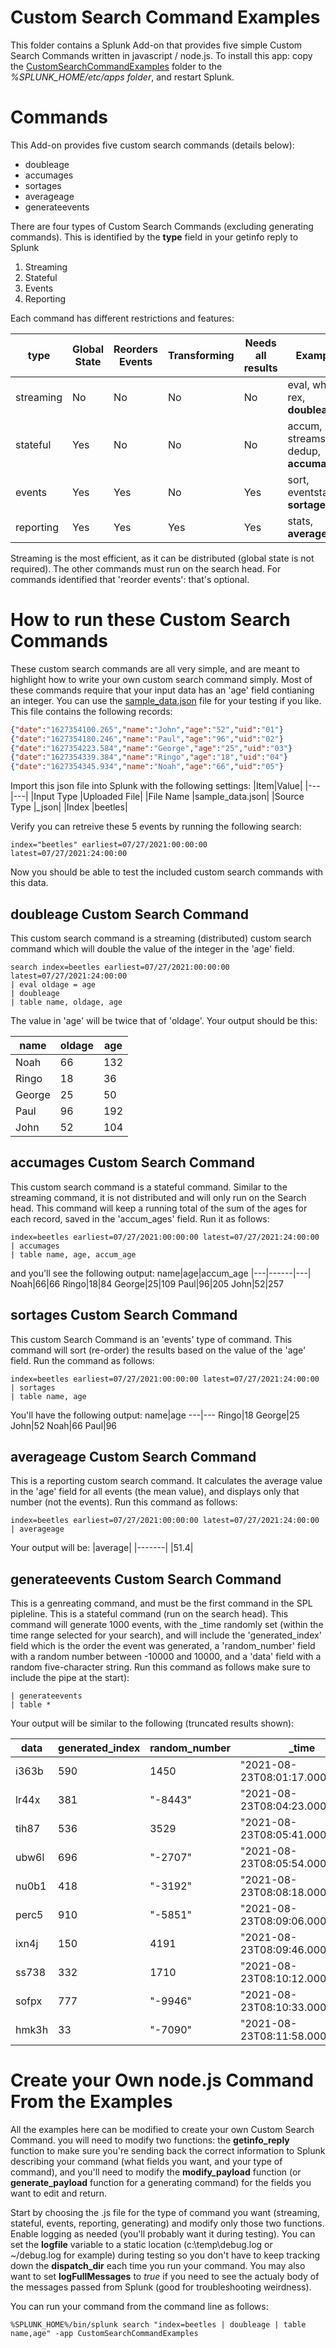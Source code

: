 # Custom Search Command Examples
This folder contains a Splunk Add-on that provides five simple Custom Search Commands written in javascript / node.js.  To install this app: copy the [CustomSearchCommandExamples](./CustomSearchCommandExamples) folder to the *%SPLUNK_HOME/etc/apps folder*, and restart Splunk.

# Commands
This Add-on provides five custom search commands (details below):
* doubleage
* accumages
* sortages
* averageage
* generateevents

There are four types of Custom Search Commands (excluding generating commands). This is identified by the **type** field in your getinfo reply to Splunk
1. Streaming
2. Stateful
3. Events
4. Reporting

Each command has different restrictions and features:

|type       |Global State  |Reorders Events |Transforming   |Needs all results  | Example   |
|---        |---    |---            |---            |---                |---        |
|streaming  |No        |No| No| No| eval, where, rex, **doubleage**|
|stateful   |Yes        |No| No| No| accum, streamstats, dedup, **accumages**|
|events     |Yes        |Yes| No| Yes| sort, eventstats, **sortages**|
|reporting  |Yes| Yes| Yes| Yes| stats, **averageage** |

Streaming is the most efficient, as it can be distributed (global state is not required). The other commands must run on the search head.  For commands identified that 'reorder events': that's optional.


# How to run these Custom Search Commands
These custom search commands are all very simple, and are meant to highlight how to write your own custom search command simply.  Most of these commands require that your input data has an 'age' field contianing an integer.  You can use the [sample_data.json](/sample_data/sample_data.json) file for your testing if you like. This file contains the following records:


```json
{"date":"1627354100.265","name":"John","age":"52","uid":"01"}
{"date":"1627354180.246","name":"Paul","age":"96","uid":"02"}
{"date":"1627354223.584","name":"George","age":"25","uid":"03"}
{"date":"1627354339.384","name":"Ringo","age":"18","uid":"04"}
{"date":"1627354345.934","name":"Noah","age":"66","uid":"05"}
```

 Import this json file into Splunk with the following settings:
|Item|Value|
|---|---|
|Input Type     |Uploaded File|
|File Name		|sample_data.json|
|Source Type	|\_json|
|Index			|beetles|

Verify you can retreive these 5 events by running the following search:
```
index="beetles" earliest=07/27/2021:00:00:00 latest=07/27/2021:24:00:00
```

Now you should be able to test the included custom search commands with this data.


## **doubleage** Custom Search Command
This custom search command is a streaming (distributed) custom search command which will double the value of the integer in the 'age' field.

```
search index=beetles earliest=07/27/2021:00:00:00 latest=07/27/2021:24:00:00
| eval oldage = age
| doubleage
| table name, oldage, age
```
The value in 'age' will be twice that of 'oldage'. Your output should be this:

name|oldage|age
|---|------|---|
Noah|66|132
Ringo|18|36
George|25|50
Paul|96|192
John|52|104


## **accumages** Custom Search Command
This custom search command is a stateful command. Similar to the streaming command, it is not distributed and will only run on the Search head. This command will keep a running total of the sum of the ages for each record, saved in the 'accum_ages' field. Run it as follows:

```
index=beetles earliest=07/27/2021:00:00:00 latest=07/27/2021:24:00:00
| accumages 
| table name, age, accum_age
```

and you'll see the following output:
name|age|accum\_age
|---|------|---|
Noah|66|66
Ringo|18|84
George|25|109
Paul|96|205
John|52|257


## **sortages** Custom Search Command
This custom Search Command is an 'events' type of command. This command will sort (re-order) the results based on the value of the 'age' field.  Run the command as follows:
```
index=beetles earliest=07/27/2021:00:00:00 latest=07/27/2021:24:00:00
| sortages 
| table name, age
```
You'll have the following output:
name|age
---|---
Ringo|18
George|25
John|52
Noah|66
Paul|96


## **averageage** Custom Search Command
This is a reporting custom search command. It calculates the average value in the 'age' field for all events (the mean value), and displays only that number (not the events). Run this command as follows:
```
index=beetles earliest=07/27/2021:00:00:00 latest=07/27/2021:24:00:00
| averageage 
```
Your output will be:
|average|
|-------|
|51.4|

## **generateevents** Custom Search Command
This is a genreating command, and must be the first command in the SPL pipleline.  This is a stateful command (run on the search head). This command will  generate 1000 events, with the \_time randomly set (within the time range selected for your search), and will include the 'generated\_index' field which is the order the event was generated, a 'random\_number' field with a random number between -10000 and 10000, and a 'data' field with a random five-character string.  Run this command as follows make sure to include the pipe at the start):
```
| generateevents
| table *
```
Your output will be similar to the following (truncated results shown):

data|generated\_index|random\_number|\_time
---|---|---|---
i363b|590|1450|"2021-08-23T08:01:17.000+0300"
lr44x|381|"-8443"|"2021-08-23T08:04:23.000+0300"
tih87|536|3529|"2021-08-23T08:05:41.000+0300"
ubw6l|696|"-2707"|"2021-08-23T08:05:54.000+0300"
nu0b1|418|"-3192"|"2021-08-23T08:08:18.000+0300"
perc5|910|"-5851"|"2021-08-23T08:09:06.000+0300"
ixn4j|150|4191|"2021-08-23T08:09:46.000+0300"
ss738|332|1710|"2021-08-23T08:10:12.000+0300"
sofpx|777|"-9946"|"2021-08-23T08:10:33.000+0300"
hmk3h|33|"-7090"|"2021-08-23T08:11:58.000+0300"


# Create your Own node.js Command From the Examples
All the examples here can be modified to create your own Custom Search Command.
you will need to modify two functions: the **getinfo\_reply** function to make sure you're sending back the correct information to Splunk describing your command (what fields you want, and your type of command), and you'll need to modify the **modify\_payload** function (or **generate\_payload** function for a generating command) for the fields you want to edit and return.  

Start by choosing the .js file for the type of command you want (streaming, stateful, events, reporting, generating) and modify only those two functions. Enable logging as needed (you'll probably want it during testing).  You can set the **logfile** variable to a static location (c:\\temp\\debug.log or ~/debug.log for example) during testing so you don't have to keep tracking down the **dispatch\_dir** each time you run your command.  You may also want to set **logFullMessages** to *true* if you need to see the actualy body of the messages passed from Splunk (good for troubleshooting weirdness).

You can run your command from the command line as follows:
```
%SPLUNK_HOME%/bin/splunk search "index=beetles | doubleage | table name,age" -app CustomSearchCommandExamples
```

